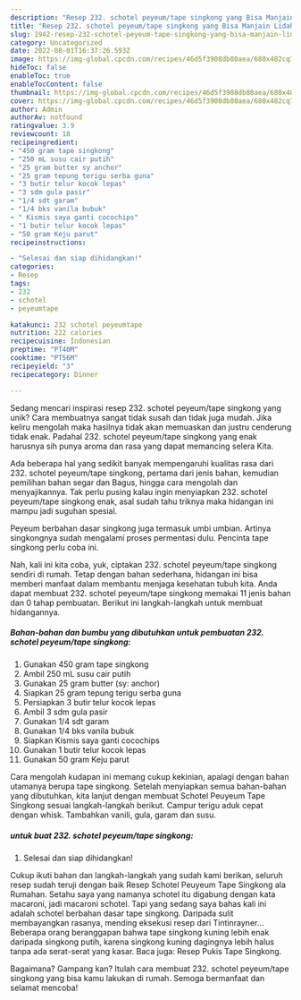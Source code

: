```yaml
---
description: "Resep 232. schotel peyeum/tape singkong yang Bisa Manjain Lidah"
title: "Resep 232. schotel peyeum/tape singkong yang Bisa Manjain Lidah"
slug: 1942-resep-232-schotel-peyeum-tape-singkong-yang-bisa-manjain-lidah
category: Uncategorized
date: 2022-08-01T16:37:26.593Z
image: https://img-global.cpcdn.com/recipes/46d5f3908db80aea/680x482cq70/232-schotel-peyeumtape-singkong-foto-resep-utama.jpg
hideToc: false
enableToc: true
enableTocContent: false
thumbnail: https://img-global.cpcdn.com/recipes/46d5f3908db80aea/680x482cq70/232-schotel-peyeumtape-singkong-foto-resep-utama.jpg
cover: https://img-global.cpcdn.com/recipes/46d5f3908db80aea/680x482cq70/232-schotel-peyeumtape-singkong-foto-resep-utama.jpg
author: Admin
authorAv: notfound
ratingvalue: 3.9
reviewcount: 18
recipeingredient:
- "450 gram tape singkong"
- "250 mL susu cair putih"
- "25 gram butter sy anchor"
- "25 gram tepung terigu serba guna"
- "3 butir telur kocok lepas"
- "3 sdm gula pasir"
- "1/4 sdt garam"
- "1/4 bks vanila bubuk"
- " Kismis saya ganti cocochips"
- "1 butir telur kocok lepas"
- "50 gram Keju parut"
recipeinstructions:

- "Selesai dan siap dihidangkan!"
categories:
- Resep
tags:
- 232
- schotel
- peyeumtape

katakunci: 232 schotel peyeumtape 
nutrition: 222 calories
recipecuisine: Indonesian
preptime: "PT40M"
cooktime: "PT56M"
recipeyield: "3"
recipecategory: Dinner

---
```





Sedang mencari inspirasi resep 232. schotel peyeum/tape singkong yang unik? Cara membuatnya sangat tidak susah dan tidak juga mudah. Jika keliru mengolah maka hasilnya tidak akan memuaskan dan justru cenderung tidak enak. Padahal 232. schotel peyeum/tape singkong yang enak harusnya sih punya aroma dan rasa yang dapat memancing selera Kita.





Ada beberapa hal yang sedikit banyak mempengaruhi kualitas rasa dari 232. schotel peyeum/tape singkong, pertama dari jenis bahan, kemudian pemilihan bahan segar dan Bagus, hingga cara mengolah dan menyajikannya. Tak perlu pusing kalau ingin menyiapkan 232. schotel peyeum/tape singkong enak,      asal sudah tahu triknya maka hidangan ini mampu jadi suguhan spesial.














Peyeum berbahan dasar singkong juga termasuk umbi umbian. Artinya singkongnya sudah mengalami proses permentasi dulu. Pencinta tape singkong perlu coba ini.






Nah, kali ini kita coba, yuk, ciptakan 232. schotel peyeum/tape singkong sendiri di rumah. Tetap dengan bahan sederhana, hidangan ini bisa memberi manfaat dalam membantu menjaga kesehatan tubuh kita. Anda dapat membuat 232. schotel peyeum/tape singkong memakai 11 jenis bahan dan 0 tahap pembuatan. Berikut ini langkah-langkah untuk membuat hidangannya.

<!--inarticleads1-->

##### Bahan-bahan dan bumbu yang dibutuhkan untuk pembuatan 232. schotel peyeum/tape singkong:

1. Gunakan 450 gram tape singkong
1. Ambil 250 mL susu cair putih
1. Gunakan 25 gram butter (sy: anchor)
1. Siapkan 25 gram tepung terigu serba guna
1. Persiapkan 3 butir telur kocok lepas
1. Ambil 3 sdm gula pasir
1. Gunakan 1/4 sdt garam
1. Gunakan 1/4 bks vanila bubuk
1. Siapkan  Kismis saya ganti cocochips
1. Gunakan 1 butir telur kocok lepas
1. Gunakan 50 gram Keju parut


Cara mengolah kudapan ini memang cukup kekinian, apalagi dengan bahan utamanya berupa tape singkong. Setelah menyiapkan semua bahan-bahan yang dibutuhkan, kita lanjut dengan membuat Schotel Peuyeum Tape Singkong sesuai langkah-langkah berikut. Campur terigu aduk cepat dengan whisk. Tambahkan vanili, gula, garam dan susu. 

<!--inarticleads2-->

#####  untuk buat 232. schotel peyeum/tape singkong:


1. Selesai dan siap dihidangkan!

Cukup ikuti bahan dan langkah-langkah yang sudah kami berikan, seluruh resep sudah teruji dengan baik Resep Schotel Peuyeum Tape Singkong ala Rumahan. Setahu saya yang namanya schotel itu digabung dengan kata macaroni, jadi macaroni schotel. Tapi yang sedang saya bahas kali ini adalah schotel berbahan dasar tape singkong. Daripada sulit membayangkan rasanya, mending eksekusi resep dari Tintinrayner… Beberapa orang beranggapan bahwa tape singkong kuning lebih enak daripada singkong putih, karena singkong kuning dagingnya lebih halus tanpa ada serat-serat yang kasar. Baca juga: Resep Pukis Tape Singkong. 

Bagaimana? Gampang kan? Itulah cara membuat 232. schotel peyeum/tape singkong yang bisa kamu lakukan di rumah. Semoga bermanfaat dan selamat mencoba!
